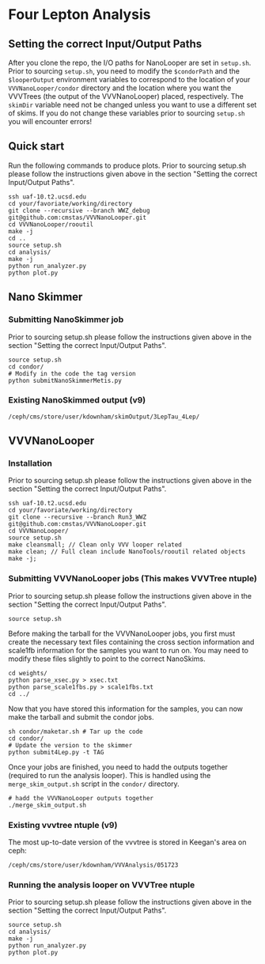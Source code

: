 # Four Lepton Analysis

## Setting the correct Input/Output Paths

After you clone the repo, the I/O paths for NanoLooper are set in `setup.sh`. Prior to sourcing `setup.sh`, you need to modify the `$condorPath` and 
the `$looperOutput` environment variables to correspond to the location of your `VVVNanoLooper/condor` directory and the location where you want the
VVVTrees (the output of the VVVNanoLooper) placed, respectively. The `skimDir` variable need not be changed unless you want to use a different set of 
skims. If you do not change these variables prior to sourcing `setup.sh` you will encounter errors!

## Quick start

Run the following commands to produce plots. Prior to sourcing setup.sh please follow the instructions given above in the section "Setting the correct
Input/Output Paths".

    ssh uaf-10.t2.ucsd.edu
    cd your/favoriate/working/directory
    git clone --recursive --branch WWZ_debug git@github.com:cmstas/VVVNanoLooper.git
    cd VVVNanoLooper/rooutil
    make -j
    cd ..
    source setup.sh
    cd analysis/
    make -j
    python run_analyzer.py
    python plot.py

## Nano Skimmer

### Submitting NanoSkimmer job

Prior to sourcing setup.sh please follow the instructions given above in the section "Setting the correct Input/Output Paths".

    source setup.sh
    cd condor/
    # Modify in the code the tag version
    python submitNanoSkimmerMetis.py

### Existing NanoSkimmed output (v9)

    /ceph/cms/store/user/kdownham/skimOutput/3LepTau_4Lep/

## VVVNanoLooper

### Installation

Prior to sourcing setup.sh please follow the instructions given above in the section "Setting the correct Input/Output Paths".

    ssh uaf-10.t2.ucsd.edu
    cd your/favoriate/working/directory
    git clone --recursive --branch Run3_WWZ git@github.com:cmstas/VVVNanoLooper.git
    cd VVVNanoLooper/
    source setup.sh
    make cleansmall; // Clean only VVV looper related
    make clean; // Full clean include NanoTools/rooutil related objects
    make -j;

### Submitting VVVNanoLooper jobs (This makes VVVTree ntuple)

Prior to sourcing setup.sh please follow the instructions given above in the section "Setting the correct Input/Output Paths".

    source setup.sh

Before making the tarball for the VVVNanoLooper jobs, you first must create the necessary text files containing the cross section information and scale1fb information for the samples you want to run on. You may need to modify these files slightly to point to the correct NanoSkims.

    cd weights/
    python parse_xsec.py > xsec.txt
    python parse_scale1fbs.py > scale1fbs.txt
    cd ../
    
Now that you have stored this information for the samples, you can now make the tarball and submit the condor jobs.

    sh condor/maketar.sh # Tar up the code
    cd condor/
    # Update the version to the skimmer
    python submit4Lep.py -t TAG
    
Once your jobs are finished, you need to hadd the outputs together (required to run the analysis looper). This is handled using the `merge_skim_output.sh` script in the `condor/` directory.

    # hadd the VVVNanoLooper outputs together
    ./merge_skim_output.sh

### Existing vvvtree ntuple (v9)

The most up-to-date version of the vvvtree is stored in Keegan's area on ceph:

    /ceph/cms/store/user/kdownham/VVVAnalysis/051723


### Running the analysis looper on VVVTree ntuple

Prior to sourcing setup.sh please follow the instructions given above in the section "Setting the correct Input/Output Paths".

    source setup.sh
    cd analysis/
    make -j
    python run_analyzer.py
    python plot.py
